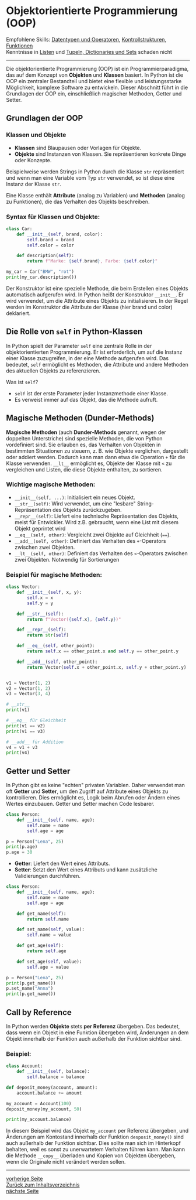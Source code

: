 # Objektorientierte Programmierung (OOP)

Empfohlene Skills: [Datentypen und Operatoren](01_datentypen_operationen.md), [Kontrollstrukturen](02_kontrollstrukturen.md),
[Funktionen](09_funktionen.md)  
Kenntnisse in [Listen](04_listen.md) und [Tupeln, Dictionaries und Sets](13_tupel_dictionaries_sets.md) schaden nicht

---

Die objektorientierte Programmierung (OOP) ist ein Programmierparadigma, das auf dem Konzept von **Objekten** und **Klassen** 
basiert. In Python ist die OOP ein zentraler Bestandteil und bietet eine flexible und leistungsstarke Möglichkeit, 
komplexe Software zu entwickeln. Dieser Abschnitt führt in die Grundlagen der OOP ein, einschließlich magischer Methoden, Getter und Setter.


## Grundlagen der OOP

### Klassen und Objekte

- **Klassen** sind Blaupausen oder Vorlagen für Objekte.
- **Objekte** sind Instanzen von Klassen. Sie repräsentieren konkrete Dinge oder Konzepte.

Beispielweise werden Strings in Python durch die Klasse `str` repräsentiert und wenn man eine Variable vom Typ `str` 
verwendet, so ist diese eine Instanz der Klasse `str`.

Eine Klasse enthält **Attribute** (analog zu Variablen) und **Methoden** (analog zu Funktionen), die das Verhalten des Objekts beschreiben.

### Syntax für Klassen und Objekte:

```python
class Car:
    def __init__(self, brand, color):
        self.brand = brand 
        self.color = color 

    def description(self):
        return f"Marke: {self.brand}, Farbe: {self.color}"

my_car = Car("BMW", "rot")
print(my_car.description())  
```

Der Konstruktor ist eine spezielle Methode, die beim Erstellen eines Objekts automatisch aufgerufen wird. In Python heißt 
der Konstruktor `__init__`. Er wird verwendet, um die Attribute eines Objekts zu initialisieren. In der Regel werden im Konstruktor
die Attribute der Klasse (hier brand und color) deklariert. 


## Die Rolle von `self` in Python-Klassen

In Python spielt der Parameter `self` eine zentrale Rolle in der objektorientierten Programmierung. Er ist erforderlich, 
um auf die Instanz einer Klasse zuzugreifen, in der eine Methode aufgerufen wird. Das bedeutet, `self` ermöglicht es Methoden, 
die Attribute und andere Methoden des aktuellen Objekts zu referenzieren.

Was ist `self`?

- `self` ist der erste Parameter jeder Instanzmethode einer Klasse.
- Es verweist immer auf das Objekt, das die Methode aufruft.


## Magische Methoden (Dunder-Methods)

**Magische Methoden** (auch **Dunder-Methods** genannt, wegen der doppelten Unterstriche) sind spezielle Methoden, 
die von Python vordefiniert sind. Sie erlauben es, das Verhalten von Objekten in bestimmten Situationen zu steuern, 
z. B. wie Objekte verglichen, dargestellt oder addiert werden. Dadurch kann man dann etwa die Operation `+` für die Klasse
verwenden. `__lt__` ermöglicht es, Objekte der Klasse mit `<` zu vergleichen und Listen, die diese Objekte enthalten, zu
sortieren.

### Wichtige magische Methoden:

- `__init__(self, ...)`: Initialisiert ein neues Objekt.
- `__str__(self)`: Wird verwendet, um eine "lesbare" String-Repräsentation des Objekts zurückzugeben.
- `__repr__(self)`: Liefert eine technische Repräsentation des Objekts, meist für Entwickler. Wird z.B. gebraucht, wenn eine List mit diesem Objekt geprintet wird
- `__eq__(self, other)`: Vergleicht zwei Objekte auf Gleichheit (`==`).
- `__add__(self, other)`: Definiert das Verhalten des `+`-Operators zwischen zwei Objekten.
- `__lt__(self, other)`: Definiert das Verhalten des `<`-Operators zwischen zwei Objekten. Notwendig für Sortierungen
  
### Beispiel für magische Methoden:

```python
class Vector:
    def __init__(self, x, y):
        self.x = x
        self.y = y

    def __str__(self):
        return f"Vector({self.x}, {self.y})"

    def __repr__(self):
        return str(self)

    def __eq__(self, other_point):
        return self.x == other_point.x and self.y == other_point.y

    def __add__(self, other_point):
        return Vector(self.x + other_point.x, self.y + other_point.y)


v1 = Vector(1, 2)
v2 = Vector(1, 2)
v3 = Vector(3, 4)

# __str__
print(v1)

# __eq__ für Gleichheit
print(v1 == v2)
print(v1 == v3)

# __add__ für Addition
v4 = v1 + v3
print(v4)  
```


## Getter und Setter

In Python gibt es keine "echten" privaten Variablen. Daher verwendet man oft **Getter** und **Setter**, um 
den Zugriff auf Attribute eines Objekts zu kontrollieren. Dies ermöglicht es, Logik beim Abrufen oder Ändern eines Wertes einzubauen.
Getter und Setter machen Code lesbarer.


```python
class Person:
    def __init__(self, name, age):
        self.name = name
        self.age = age

p = Person("Lena", 25)
print(p.age) 
p.age = 30
```

- **Getter**: Liefert den Wert eines Attributs.
- **Setter**: Setzt den Wert eines Attributs und kann zusätzliche Validierungen durchführen.

```python
class Person:
    def __init__(self, name, age):
        self.name = name
        self.age = age

    def get_name(self):
        return self.name

    def set_name(self, value):
        self.name = value

    def get_age(self):
        return self.age

    def set_age(self, value):
        self.age = value

p = Person("Lena", 25)
print(p.get_name())  
p.set_name("Anna")  
print(p.get_name())  
```


## Call by Reference

In Python werden **Objekte** stets **per Referenz** übergeben. Das bedeutet, dass wenn ein Objekt in eine Funktion 
übergeben wird, Änderungen an dem Objekt innerhalb der Funktion auch außerhalb der Funktion sichtbar sind.

### Beispiel:

```python
class Account:
    def __init__(self, balance):
        self.balance = balance

def deposit_money(account, amount):
    account.balance += amount

my_account = Account(100)
deposit_money(my_account, 50)

print(my_account.balance)  
```

In diesem Beispiel wird das Objekt `my_account` per Referenz übergeben, und Änderungen am Kontostand innerhalb der 
Funktion `desposit_money()` sind auch außerhalb der Funktion sichtbar. Dies sollte man sich im Hinterkopf behalten, weil
es sonst zu unerwartetem Verhalten führen kann. Man kann die Methode `__copy__` überladen und Kopien von Objekten übergeben,
wenn die Originale nicht verändert werden sollen.

---

[vorherige Seite](14_dynamische_programmierung.md)  
[Zurück zum Inhaltsverzeichnis](00_inhaltsverzeichnis.md)  
[nächste Seite](16_vererbung)